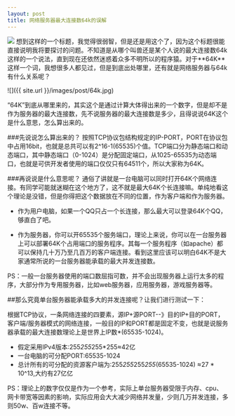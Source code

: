 ```yaml
---
layout: post
title: 网络服务器最大连接数64k的误解
---
```

<img src="{{ site.url }}/images/post/64k.jpg" class="excerpt">
想到这样的一个标题，我觉得很弱智，但是还是用这个了，因为这个标题很能直接说明我将要探讨的问题。不知道是从哪个叫兽还是某个人说的最大连接数64k这样的一个说法，直到现在还依然迷惑着众多不明所以的程序猿。对于**64K**这样一个词，我想很多人都见过，但是到底出处哪里，还有就是网络服务器与64k有什么关系呢？

<!-- ## -->

![]({{ site.url }}/images/post/64k.jpg)   

“64K”到底从哪里来的，其实这个是通过计算大体得出来的一个数字，但是却不是作为服务器的最大连接数，先不说服务器的最大连接数是多少，且得说说64K这个是什么意思，怎么算出来的。

###先说说怎么算出来的？
按照TCP协议包结构规定的IP-PORT，PORT在协议包中占用16bit，也就是总共可以有2^16-1(65535)个值。TCP端口分为静态端口和动态端口，其中静态端口（0-1024）是分配固定端口，从1025-65535为动态端口，也就是可供开发者使用的端口仅仅只有64511个，所以大家称为64K。

###再说说是什么意思呢？
通俗了讲就是一台电脑可以同时打开64K个网络连接。有同学可能就迷糊在这个地方了，这不就是最大64K个长连接嘛。单纯地看这个理论是没错，但是你得把这个数据放在不同的位置，作为客户端和作为服务器。

* 作为用户电脑，如果一个QQ只占一个长连接，那么最大可以登录64K个QQ，够直白了吧。

* 作为服务器，你可以开65535个服务端口，理论上来说，你可以在一台服务器上可以部署64K个占用端口的服务程序。其每一个服务程序（如apache）都可以保持几十万乃至几百万的客户端连接。看到这里应该可以明白64K不是大家通常所说的一台服务器能承载的最大并发连接数。

PS：一般一台服务器使用的端口数屈指可数，并不会出现服务器上运行太多的程序，大部分作为专用服务器，比如web服务器，应用服务器，游戏服务器等。

##那么究竟单台服务器能承载多大的并发连接呢？让我们进行测试一下：

根据TCP协议，一条网络连接的四要素，源IP+源PORT--》目的IP+目的PORT，客户端/服务器模式的网络连接，一般目的IP和PORT都是固定不变，也就是说服务器承载的最大连接数理论上是世界上IP数*(65535-1024)。

* 假定采用IPv4版本:255*255*255*255≈42亿
* 一台电脑的可分配PORT:65535-1024
* 总计所有的可分配的资源客户端为:255*255*255*255*(65535-1024)
≈27 * 10^13,大约有27亿亿

PS：理论上的数字仅仅是作为一个参考，实际上单台服务器受限于内存、cpu、网卡带宽等因素的影响，实际应用会大大减少网络并发量，少则几万并发连接，多则50w、百w连接不等。



